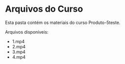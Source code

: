 # Arquivos do Curso

Esta pasta contém os materiais do curso Produto-5teste.

Arquivos disponíveis:
- 1.mp4
- 2.mp4
- 3.mp4
- 4.mp4